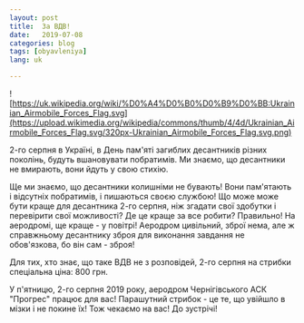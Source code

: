 ```yaml
---
layout: post
title:  За ВДВ!
date:   2019-07-08
categories: blog
tags: [obyavleniya]
lang: uk

---
```

![https://uk.wikipedia.org/wiki/%D0%A4%D0%B0%D0%B9%D0%BB:Ukrainian_Airmobile_Forces_Flag.svg](https://upload.wikimedia.org/wikipedia/commons/thumb/4/4d/Ukrainian_Airmobile_Forces_Flag.svg/320px-Ukrainian_Airmobile_Forces_Flag.svg.png)

2-го серпня в Україні, в День пам'яті загиблих десантників різних поколінь, будуть вшановувати
побратимів. Ми знаємо, що десантники не вмирають, вони йдуть у свою стихію.

Ще ми знаємо, що десантники колишніми не бувають! Вони пам'ятають і відсутніх побратимів, і
пишаються своєю службою! Що може може бути краще для десантника 2-го серпня, ніж згадати свої здобутки
і перевірити свої можливості? Де це краще за все робити? Правильно! На аеродромі, ще краще - у повітрі!
Аеродром цивільний, зброї нема, але ж справжньому десантнику зброя для виконання завдання не обов'язкова,
бо він сам - зброя!

Для тих, хто знає, що таке ВДВ не з розповідей, 2-го серпня на стрибки спеціальна ціна: 800 грн.

У п'ятницю, 2-го серпня 2019 року, аеродром Чернігівського АСК "Прогрес" працює для вас! Парашутний
стрибок - це те, що увійшло в мізки і не покине їх! Тож чекаємо на вас! До зустрічі!

